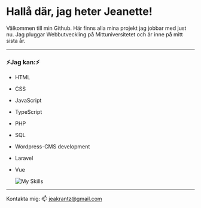 # Hallå där, jag heter Jeanette!


Välkommen till min Github. Här finns alla mina projekt jag jobbar med just nu. 
Jag pluggar Webbutveckling på Mittuniversitetet och är inne på mitt sista år. 

---

### ⚡Jag kan:⚡
- HTML
- CSS
- JavaScript
- TypeScript
- PHP
- SQL
- Wordpress-CMS development
- Laravel
- Vue

  ![My Skills](https://skillicons.dev/icons?i=py,git,github,discord,bootstrap,arduino)

---

Kontakta mig:
📫 jeakrantz@gmail.com
